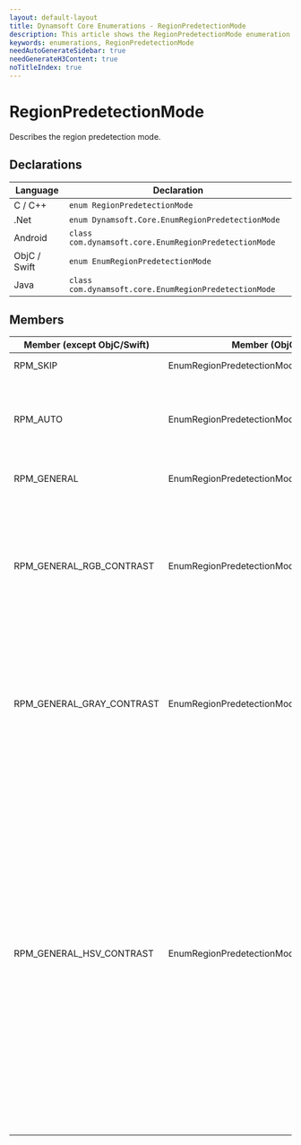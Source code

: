 ```yaml
---
layout: default-layout
title: Dynamsoft Core Enumerations - RegionPredetectionMode
description: This article shows the RegionPredetectionMode enumeration of Dynamsoft Core.
keywords: enumerations, RegionPredetectionMode
needAutoGenerateSidebar: true
needGenerateH3Content: true
noTitleIndex: true
---
```



# RegionPredetectionMode
Describes the region predetection mode.


## Declarations
   
| Language | Declaration |
| -------- | ----------- |
| C / C++ | `enum RegionPredetectionMode` |
| .Net | `enum Dynamsoft.Core.EnumRegionPredetectionMode` |
| Android | `class com.dynamsoft.core.EnumRegionPredetectionMode` |
| ObjC / Swift | `enum EnumRegionPredetectionMode` |
| Java | `class com.dynamsoft.core.EnumRegionPredetectionMode` |


## Members
   
| Member (except ObjC/Swift) | Member (ObjC/Swift) | Value | Description | Valid Argument(s) |
| -------------------------- | ------------------- | ----- | ----------- | ----------------- |
| RPM_SKIP | EnumRegionPredetectionModeSkip | 0x00 | Skips region detection. | `N/A` |
| RPM_AUTO | EnumRegionPredetectionModeAuto | 0x01 | Lets the library choose an algorithm automatically to detect region. | `N/A` |
| RPM_GENERAL | EnumRegionPredetectionModeGeneral | 0x02 | Takes the whole image as a region. | `N/A` |
| RPM_GENERAL_RGB_CONTRAST | EnumRegionPredetectionModeGeneralRGBContrast | 0x04 | Detects region using the general algorithm based on RGB colour contrast. | [`MinImageDimension`]({{ site.parameters-reference }}code-parser-parameter/region-predetection-modes.html#minimagedimension)<br>[`Sensitivity`]({{ site.parameters-reference }}code-parser-parameter/region-predetection-modes.html#sensitivity)<br>[`SpatialIndexBlockSize`]({{ site.parameters-reference }}code-parser-parameter/region-predetection-modes.html#spatialindexblocksize) |
| RPM_GENERAL_GRAY_CONTRAST | EnumRegionPredetectionModeGeneralGrayContrast | 0x08 | Detects region using the general algorithm based on gray contrast. | [`MinImageDimension`]({{ site.parameters-reference }}code-parser-parameter/region-predetection-modes.html#minimagedimension)<br>[`Sensitivity`]({{ site.parameters-reference }}code-parser-parameter/region-predetection-modes.html#sensitivity)<br>[`SpatialIndexBlockSize`]({{ site.parameters-reference }}code-parser-parameter/region-predetection-modes.html#spatialindexblocksize) |
| RPM_GENERAL_HSV_CONTRAST | EnumRegionPredetectionModeGeneralHSVContrast | 0x10 | Detects region using the general algorithm based on HSV colour contrast. | [`AspectRatioRange`]({{ site.parameters-reference }}code-parser-parameter/region-predetection-modes.html#aspectratiorange)<br>[`FindAccurateBoundary`]({{ site.parameters-reference }}code-parser-parameter/region-predetection-modes.html#findaccurateboundary)<br>[`ForeAndBackgroundColours`]({{ site.parameters-reference }}code-parser-parameter/region-predetection-modes.html#foreandbackgroundcolours)<br>[`HeightRange`]({{ site.parameters-reference }}code-parser-parameter/region-predetection-modes.html#heightrange)<br>[`MinImageDimension`]({{ site.parameters-reference }}code-parser-parameter/region-predetection-modes.html#minimagedimension)<br>[`Sensitivity`]({{ site.parameters-reference }}code-parser-parameter/region-predetection-modes.html#sensitivity)<br>[`SpatialIndexBlockSize`]({{ site.parameters-reference }}code-parser-parameter/region-predetection-modes.html#spatialindexblocksize)<br>[`WidthRange`]({{ site.parameters-reference }}code-parser-parameter/region-predetection-modes.html#widthrange) |

